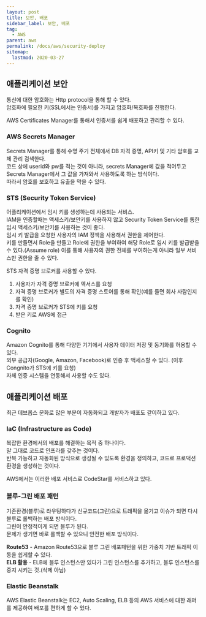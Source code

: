 ```yaml
---
layout: post
title: 보안, 배포
sidebar_label: 보안, 배포
tag:
  - AWS
parent: aws
permalink: /docs/aws/security-deploy
sitemap:
  lastmod: 2020-03-27
---
```


##  애플리케이션 보안
통신에 대한 암호화는 Http protocol을 통해 할 수 있다.  
암호화에 필요한 키(SSL에서는 인증서)를 가지고 암호화/복호화를 진행한다.  

AWS Certificates Manager를 통해서 인증서를 쉽게 배포하고 관리할 수 있다.  

###  AWS Secrets Manager
Secrets Manager를 통해 수명 주기 전체에서 DB 자격 증명, API키 및 기타 암호를 교체 관리 검색한다.    
코드 상에 userid와 pw를 적는 것이 아니라, secrets Manager에 값을 적어두고 Secrets Manager에서 그 값을 가져와서 사용하도록 하는 방식이다.  
따라서 암호를 보호하고 유출을 막을 수 있다.

###  STS (Security Token Service)
어플리케이션에서 임시 키를 생성하는데 사용되는 서비스.  
IAM을 인증할때는 액세스키/보안키를 사용하지 않고 Security Token Service를 통한 임시 액세스키/보안키를 사용하는 것이 좋다.  
임시 키 발급을 요청한 사용자의 IAM 정책을 사용해서 권한을 제어한다.  
키를 만들면서 Role을 만들고 Role에 권한을 부여하여 해당 Role로 임시 키를 발급받을 수 있다.(Assume role) 이를 통해 사용자의 권한 전체를 부여하는게 아니라 일부 서비스만 권한을 줄 수 있다.  

STS 자격 증명 브로커를 사용할 수 있다.  
1. 사용자가 자격 증명 브로커에 엑서스를 요청
2. 자격 증명 브로커가 별도의 자격 증명 스토어를 통해 확인(예를 들면 회사 사람인지를 확인)
3. 자격 증명 브로커가 STS에 키를 요청
4. 받은 키로 AWS에 접근

###  Cognito
Amazon Cognito를 통해 다양한 기기에서 사용자 데이터 저장 및 동기화를 허용할 수 있다.  
외부 공급자(Google, Amazon, Facebook)로 인증 후 액세스할 수 있다. (이후 Congnito가 STS에 키를 요청)  
자체 인증 시스템을 연동해서 사용할 수도 있다.  

##  애플리케이션 배포
최근 데브옵스 문화로 많은 부분이 자동화되고 개발자가 배포도 같이하고 있다.  

###  IaC (Infrastructure as Code)
복잡한 환경에서의 배포를 해결하는 목적 중 하나이다.  
말 그대로 코드로 인프라를 갖추는 것이다.  
반복 가능하고 자동화된 방식으로 생성될 수 있도록 환경을 정의하고, 코드로 프로덕션 환경을 생성하는 것이다.

AWS에서는 이러한 배포 서비스로 CodeStar를 서비스하고 있다.

###  블루-그린 배포 패턴
기존환경(블루)로 라우팅하다가 신규코드(그린)으로 트래픽을 옮기고 이슈가 되면 다시 블루로 롤백하는 배포 방식이다.  
그린이 안정적이게 되면 블루가 된다.  
문제가 생기면 바로 롤백할 수 있으니 안전한 배포 방식이다.  

**Route53** - Amazon Route53으로 블루 그린 배포패턴을 위한 가중치 기반 트래픽 이동을 쉽게할 수 있다.  
**ELB 활용** - ELB에 블루 인스턴스만 있다가 그린 인스턴스를 추가하고, 블루 인스턴스를 중지 시키는 것.(삭제 아님)  

###  Elastic Beanstalk
AWS Elastic Beanstalk는 EC2, Auto Scaling, ELB 등의 AWS 서비스에 대한 래퍼를 제공하여 배포를 편하게 할 수 있다.